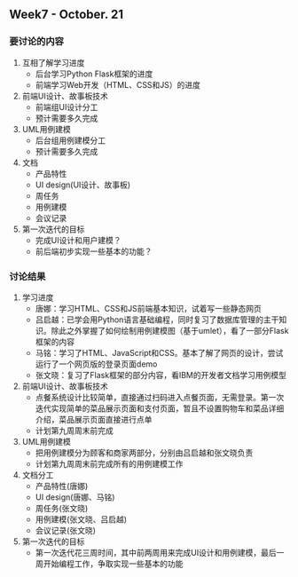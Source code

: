 ## Week7 - October. 21

### 要讨论的内容
1. 互相了解学习进度
    - 后台学习Python Flask框架的进度
    - 前端学习Web开发（HTML、CSS和JS）的进度
2. 前端UI设计、故事板技术
    - 前端组UI设计分工
    - 预计需要多久完成
3. UML用例建模
    - 后台组用例建模分工
    - 预计需要多久完成
4. 文档
    - 产品特性
    - UI design(UI设计、故事板)
    - 周任务
    - 用例建模
    - 会议记录
5. 第一次迭代的目标
    - 完成UI设计和用户建模？
    - 前后端初步实现一些基本的功能？

### 讨论结果
1. 学习进度
    - 唐娜：学习HTML、CSS和JS前端基本知识，试着写一些静态网页
    - 吕启越：已学会用Python语言基础编程，同时复习了数据库管理的主干知识。除此之外掌握了如何绘制用例建模图（基于umlet），看了一部分Flask框架的内容
    - 马铭：学习了HTML、JavaScript和CSS。基本了解了网页的设计，尝试运行了一个网页版的登录页面demo
    - 张文晓：复习了Flask框架的部分内容，看IBM的开发者文档学习用例模型
2. 前端UI设计、故事板技术
    - 点餐系统设计比较简单，直接通过扫码进入点餐页面，无需登录。第一次迭代实现简单的菜品展示页面和支付页面，暂且不设置购物车和菜品详细介绍，菜品展示页面直接进行点单
    - 计划第九周周末前完成
3. UML用例建模
    - 把用例建模分为顾客和商家两部分，分别由吕启越和张文晓负责
    - 计划第九周周末前完成所有的用例建模工作
4. 文档分工
    - 产品特性(唐娜)
    - UI design(唐娜、马铭)
    - 周任务(张文晓)
    - 用例建模(张文晓、吕启越)
    - 会议记录(张文晓)
5. 第一次迭代的目标
    - 第一次迭代花三周时间，其中前两周用来完成UI设计和用例建模，最后一周开始编程工作，争取实现一些基本的功能
